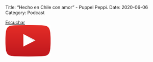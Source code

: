Title: “Hecho en Chile con amor” - Puppel Peppi.
Date: 2020-06-06
Category: Podcast

<a href="https://s.danilorca.com/2020-06-06.mp3" type="audio/mpeg">
Escuchar<br/>
<img style="height:100px;" src="images/play.png">
</a>

